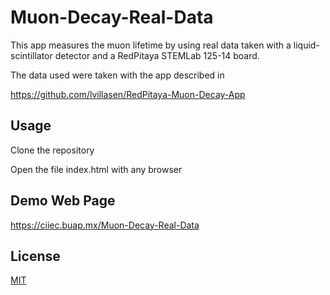 # Muon-Decay-Real-Data
This app measures the muon lifetime by using real data taken with a liquid-scintillator detector and a RedPitaya STEMLab 125-14 board.

The data used were taken with the app described in

https://github.com/lvillasen/RedPitaya-Muon-Decay-App


## Usage

Clone the repository
    
Open the file index.html with any browser 
    
## Demo Web Page

https://ciiec.buap.mx/Muon-Decay-Real-Data


## License

[MIT](LICENSE)
